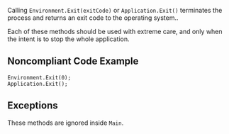 Calling `Environment.Exit(exitCode)` or `Application.Exit()` terminates the process and returns an exit code to the operating system..
 
Each of these methods should be used with extreme care, and only when the intent is to stop the whole application.
 
## Noncompliant Code Example

    Environment.Exit(0);
    Application.Exit();

## Exceptions
 
These methods are ignored inside `Main`.